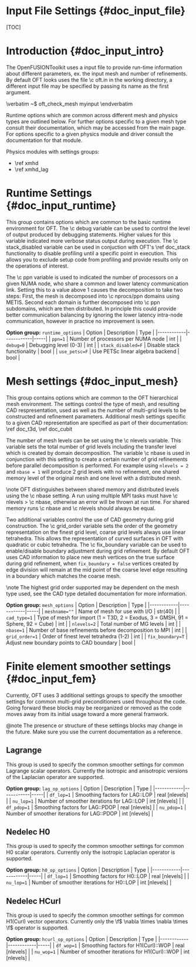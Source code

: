 Input File Settings    {#doc_input_file}
===================

[TOC]

# Introduction {#doc_input_intro}

The OpenFUSIONToolkit uses a input file to provide run-time information about different parameters, ex. the input mesh and number of refinements. By default OFT looks uses the file \c oft.in in the working directory, a different input file may be specified by passing its name as the first argument.

\verbatim
~$ oft_check_mesh myinput
\endverbatim

 Runtime options which are common across different mesh and physics types are outlined below. For further options specific to a given
 mesh type consult their documentation, which may be accessed from the main page. For options specific to a given physics module and
 driver consult the documentation for that module.

Physics modules with settings groups:
 - \ref xmhd
 - \ref xmhd_lag

# Runtime Settings {#doc_input_runtime}

 This group contains options which are common to the basic runtime environment for OFT. The \c debug variable can be used to control the
 level of output produced by debugging statements. Higher values for this variable indicated more verbose status output during execution. The
 \c stack_disabled variable can be used in conjuction with OFT's \ref doc_stack functionality to disable profiling until a specific point in
 execution. This allows you to exclude setup code from profiling and provide results only on the operations of interest.

 The \c ppn variable is used to indicated the number of processors on a given NUMA node, who share a common and lower latency communication
 link. Setting this to a value above 1 causes the decomposition to take two steps: First, the mesh is decomposed into \c nprocs/ppn domains
 using METIS. Second each domain is further decomposed into \c ppn subdomains, which are then distributed. In principle this could provide
 better communication balancing by ignoring the lower latency intra-node communication, however in practice no improvement is seen.

**Option group:** `runtime_options`
|  Option  |  Description  | Type |
|------------|------------|-----|
| `ppn=1`             | Number of processors per NUMA node | int |
| `debug=0`           | Debugging level (0-3) | int |
| `stack_disabled=F`  | Disable stack functionality | bool |
| `use_petsc=F`       | Use PETSc linear algebra backend | bool |

# Mesh settings {#doc_input_mesh}

This group contains options which are common to the OFT hierarchical mesh environment. The settings control the type of mesh, and resulting
CAD respresentation, used as well as the number of multi-grid levels to be constructed and refinement parameters. Additional mesh settings specific
to a given CAD representation are specified as part of their documentation: \ref doc_t3d, \ref doc_cubit

The number of mesh levels can be set using the \c nlevels variable. This variable sets the total number of grid levels including the transfer
level which is created by domain decomposition. The variable \c nbase is used in conjunction with this setting to create a certain number of grid
refinements before parallel decomposition is performed. For example using `nlevels = 2` and `nbase = 1` will produce 2 grid levels with no refinement,
one shared memory level of the original mesh and one level with a distributed mesh.  

\note OFT distinguishes between shared memory and distributed levels using the \c nbase setting. A run using multiple MPI tasks must have
\c nlevels > \c nbase, otherwise an error will be thrown at run time. For shared memory runs \c nbase and \c nlevels should always be
equal.

Two additional variables control the use of CAD geometry during grid construction. The \c grid_order variable sets the order of the geometry
representation on the finest grid level, coarse grid levels always use linear tetrahedra. This allows the representation of curved surfaces in
OFT with quadratic or cubic tetrahedra. The \c fix_boundary variable can be used to enable/disable boundary adjustment during grid refinement.
By default OFT uses CAD information to place new mesh vertices on the true surface during grid refinement, when `fix_boundary = false` vertices
created by edge division will remain at the mid point of the coarse level edge resulting in a boundary which matches the coarse mesh.

\note The highest grid order supported may be dependent on the mesh type used, see the CAD type detailed documentation for more information.

**Option group:** `mesh_options`
|  Option  |  Description  | Type |
|------------|------------|-----|
| `meshname=""`     | Name of mesh for use with I/O | str(40) |
| `cad_type=1`      | Type of mesh for import (1 = T3D, 2 = Exodus, 3 = GMSH, 91 = Sphere, 92 = Cube) | int |
| `nlevels=2`       | Total number of MG levels | int |
| `nbase=1`         | Number of base refinements before decomposition to MPI | int |
| `grid_order=1`    | Order of finest level tetrahedra (1-2) | int |
| `fix_boundary=T`  | Adjust new boundary points to CAD boundary | bool |

# Finite element smoother settings {#doc_input_fem}

Currently, OFT uses 3 additional settings groups to specify the smoother settings for common multi-grid preconditioners used throughout
the code. Going forward these blocks may be reorganized or removed as the code moves away from its initial usage toward a more general framwork.

@note The presence or structure of these settings blocks may change in the future.
Make sure you use the current documentation as a reference.

## Lagrange

This group is used to specify the common smoother settings for common Lagrange scalar
operators. Currently the isotropic and anisotropic versions of the Laplacian operator
are supported.

**Option group:** `lag_op_options`
|  Option  |  Description  | Type |
|------------|------------|-----|
| `df_lop=1`   | Smoothing factors for LAG::LOP | real [nlevels] |
| `nu_lop=1`   | Number of smoother iterations for LAG::LOP | int [nlevels] |
| `df_pdop=1`  | Smoothing factors for LAG::PDOP | real [nlevels] |
| `nu_pdop=1`  | Number of smoother iterations for LAG::PDOP | int [nlevels] |

## Nedelec H0

This group is used to specify the common smoother settings for common H0 scalar
operators. Currently only the isotropic Laplacian operator is supported.

**Option group:** `h0_op_options`
|  Option  |  Description  | Type |
|------------|------------|-----|
| `df_lop=1`   | Smoothing factors for H0::LOP | real [nlevels] |
| `nu_lop=1`   | Number of smoother iterations for H0::LOP | int [nlevels] |

## Nedelec HCurl

This group is used to specify the common smoother settings for common H1(Curl) vector
operators. Currently only the \f$ \nabla \times \nabla \times \f$ operator is supported.

**Option group:** `hcurl_op_options`
|  Option  |  Description  | Type |
|------------|------------|-----|
| `df_wop=1`   | Smoothing factors for H1(Curl)::WOP | real [nlevels] |
| `nu_wop=1`   | Number of smoother iterations for H1(Curl)::WOP | int [nlevels] |
